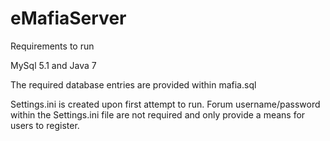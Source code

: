 eMafiaServer
============
Requirements to run

MySql 5.1 and Java 7

The required database entries are provided within mafia.sql

Settings.ini is created upon first attempt to run.
Forum username/password within the Settings.ini file are not required and only provide a means for users to register.
